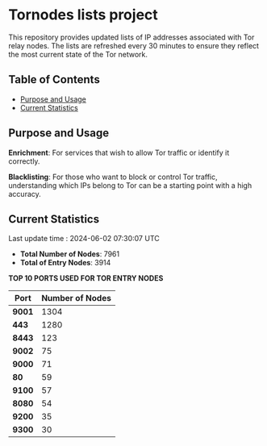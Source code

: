 # Tornodes lists project

This repository provides updated lists of IP addresses associated with Tor relay nodes. The lists are refreshed every 30 minutes to ensure they reflect the most current state of the Tor network.

## Table of Contents

- [Purpose and Usage](#purpose-and-usage)
- [Current Statistics](#current-statistics)


## Purpose and Usage

**Enrichment**: For services that wish to allow Tor traffic or identify it correctly.

**Blacklisting**: For those who want to block or control Tor traffic, understanding which IPs belong to Tor can be a starting point with a high accuracy.

## Current Statistics

Last update time : 2024-06-02 07:30:07 UTC

- **Total Number of Nodes**: 7961
- **Total of Entry Nodes**: 3914

**TOP 10 PORTS USED FOR TOR ENTRY NODES**

| **Port** | **Number of Nodes** |
|------|-----------------|
| **9001**   | 1304  |
| **443**   | 1280  |
| **8443**   | 123  |
| **9002**   | 75  |
| **9000**   | 71  |
| **80**   | 59  |
| **9100**   | 57  |
| **8080**   | 54  |
| **9200**   | 35  |
| **9300**   | 30  |

